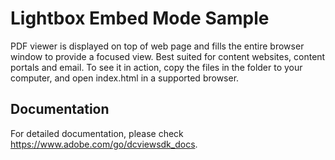 # Lightbox Embed Mode Sample

PDF viewer is displayed on top of web page and fills the entire browser window to provide a focused view. Best suited for content websites, content portals and email.
To see it in action, copy the files in the folder to your computer, and open index.html in a supported browser.

## Documentation

For detailed documentation, please check https://www.adobe.com/go/dcviewsdk_docs.
